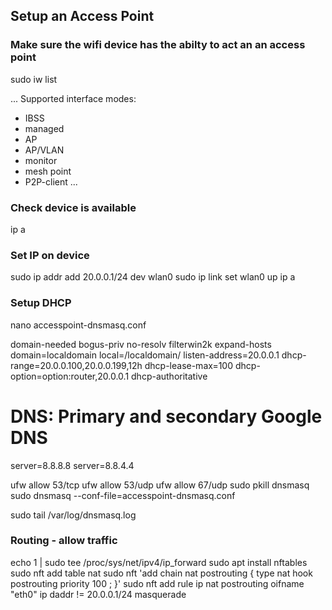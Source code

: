 ## Setup an Access Point


### Make sure the wifi device has the abilty to act an an access point

sudo iw list

...
Supported interface modes:
* IBSS
* managed
* AP
* AP/VLAN
* monitor
* mesh point
* P2P-client
...

### Check device is available
ip a

### Set IP on device
sudo ip addr add 20.0.0.1/24 dev wlan0
sudo ip link set wlan0 up
ip a

### Setup DHCP

nano accesspoint-dnsmasq.conf

domain-needed
bogus-priv
no-resolv
filterwin2k
expand-hosts
domain=localdomain
local=/localdomain/
listen-address=20.0.0.1
dhcp-range=20.0.0.100,20.0.0.199,12h
dhcp-lease-max=100
dhcp-option=option:router,20.0.0.1
dhcp-authoritative
# DNS: Primary and secondary Google DNS
server=8.8.8.8
server=8.8.4.4

ufw allow 53/tcp
ufw allow 53/udp
ufw allow 67/udp
sudo pkill dnsmasq
sudo dnsmasq --conf-file=accesspoint-dnsmasq.conf

sudo tail /var/log/dnsmasq.log

### Routing -  allow traffic

echo 1 | sudo tee /proc/sys/net/ipv4/ip_forward
sudo apt install nftables
sudo nft add table nat
sudo nft 'add chain nat postrouting { type nat hook postrouting priority 100 ; }'
sudo nft add rule ip nat postrouting oifname "eth0" ip daddr != 20.0.0.1/24 masquerade


















